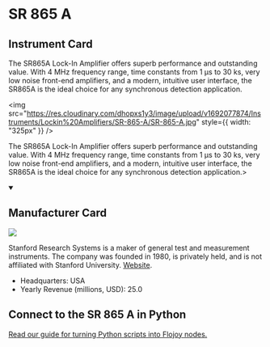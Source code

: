 
# SR 865 A

## Instrument Card

<div className="flex">

<div>

The SR865A Lock-In Amplifier offers superb performance and outstanding value. With 4 MHz frequency range, time constants from 1 µs to 30 ks, very low noise front-end amplifiers, and a modern, intuitive user interface, the SR865A is the ideal choice for any synchronous detection application.

</div>

<img src="https://res.cloudinary.com/dhopxs1y3/image/upload/v1692077874/Instruments/Lockin%20Amplifiers/SR-865-A/SR-865-A.jpg" style={{ width: "325px" }} />

</div>

The SR865A Lock-In Amplifier offers superb performance and outstanding value. With 4 MHz frequency range, time constants from 1 µs to 30 ks, very low noise front-end amplifiers, and a modern, intuitive user interface, the SR865A is the ideal choice for any synchronous detection application.>

<details open>
<summary><h2>Manufacturer Card</h2></summary>

<img src="https://res.cloudinary.com/dhopxs1y3/image/upload/v1691786339/Instruments/Vendor%20Logos/Stanford_Research.jpg.webp" />

Stanford Research Systems is a maker of general test and measurement instruments. The company was founded in 1980, is privately held, and is not affiliated with Stanford University. <a href="https://www.thinksrs.com/">Website</a>.

<ul>
  <li>Headquarters: USA</li>
  <li>Yearly Revenue (millions, USD): 25.0</li>
</ul>
</details>

## Connect to the SR 865 A in Python

[Read our guide for turning Python scripts into Flojoy nodes.](https://docs.flojoy.ai/custom-nodes/creating-custom-node/)


